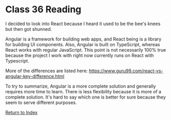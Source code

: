 # Class 36 Reading

I decided to look into React because I heard it used to be the bee's knees but then got shunned.

Angular is a framework for building web apps, and React being is a library for building UI components. Also, Angular is built on TypeScript, whereas React works with regular JavaScript. This point is not necessarily 100% true because the project I work with right now currently runs on React with Typescript.

More of the differences are listed here: https://www.guru99.com/react-vs-angular-key-difference.html

To try to summarize, Angular is a more complete solution and generally requires more time to learn. There is less flexibility because it is more of a complete solution. It's hard to say which one is better for sure because they seem to serve different purposes.

[Return to Index](index.md)
